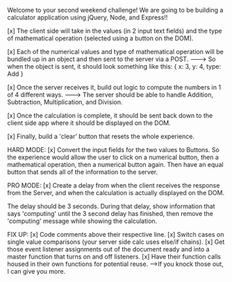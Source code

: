 Welcome to your second weekend challenge! We are going to be building a calculator application using jQuery, Node, and Express!!

[x] The client side will take in the values (in 2 input text fields) and the type of mathematical operation (selected using a button on the DOM).

[x] Each of the numerical values and type of mathematical operation will be bundled up in an object and then sent to the server via a POST.
    ---> So when the object is sent, it should look something like this: { x: 3, y: 4, type: Add }

[x] Once the server receives it, build out logic to compute the numbers in 1 of 4 different ways.
    ---> The server should be able to handle Addition, Subtraction, Multiplication, and Division.

[x] Once the calculation is complete, it should be sent back down to the client side app where it should be displayed on the DOM.

[x] Finally, build a 'clear' button that resets the whole experience.


HARD MODE:
[x] Convert the input fields for the two values to Buttons. So the experience would allow the user to click on a numerical button, then a mathematical operation, then a numerical button again. Then have an equal button that sends all of the information to the server.

PRO MODE:
[x] Create a delay from when the client receives the response from the Server, and when the calculation is actually displayed on the DOM.

The delay should be 3 seconds. During that delay, show information that says 'computing' until the 3 second delay has finished, then remove the 'computing' message while showing the calculation.


FIX UP:
[x] Code comments above their respective line.
[x] Switch cases on single value comparisons (your server side calc uses else/if chains).
[x] Get those event listener assignments out of the document ready and into a master function that turns on and off listeners.
[x] Have their function calls housed in their own functions for potential reuse.
-->If you knock those out, I can give you more.

